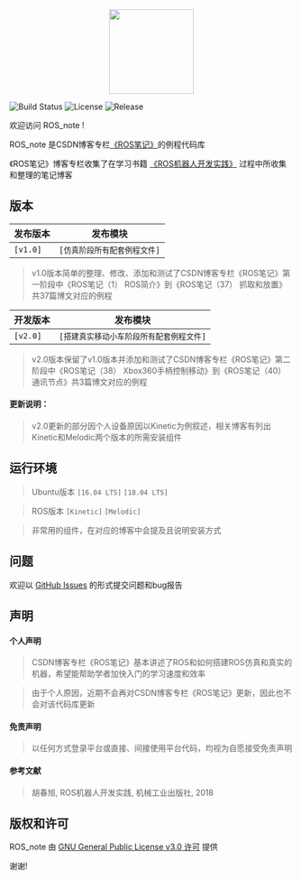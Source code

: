 <div align=center><img src="https://img-blog.csdnimg.cn/20190614093941132.png" width="150" height="150" /></div>

![Build Status](https://img.shields.io/badge/build-passing-brightgreen)
![License](https://img.shields.io/badge/license-%20GPL--3.0-blue)
![Release](https://img.shields.io/badge/release-v2.0-blue)

欢迎访问 ROS_note !

ROS_note 是CSDN博客专栏[《ROS笔记》](https://joveh-h.blog.csdn.net/category_9290184.html)的例程代码库

《ROS笔记》博客专栏收集了在学习书籍 [《ROS机器人开发实践》](http://www.guyuehome.com/1936) 过程中所收集和整理的笔记博客

## 版本

| 发布版本 | 发布模块 |
| --- | --- |
| `[v1.0]` | `[仿真阶段所有配套例程文件]` |

> v1.0版本简单的整理、修改、添加和测试了CSDN博客专栏《ROS笔记》第一阶段中《ROS笔记（1） ROS简介》到《ROS笔记（37） 抓取和放置》共37篇博文对应的例程


| 开发版本 | 发布模块 |
| --- | --- |
| `[v2.0]` | `[搭建真实移动小车阶段所有配套例程文件]` |

> v2.0版本保留了v1.0版本并添加和测试了CSDN博客专栏《ROS笔记》第二阶段中《ROS笔记（38） Xbox360手柄控制移动》到《ROS笔记（40） 通讯节点》共3篇博文对应的例程

#### 更新说明：
> v2.0更新的部分因个人设备原因以Kinetic为例叙述，相关博客有列出Kinetic和Melodic两个版本的所需安装组件


## 运行环境
> Ubuntu版本 `[16.04 LTS]` `[18.04 LTS]`

> ROS版本 `[Kinetic]` `[Melodic]`

> 非常用的组件，在对应的博客中会提及且说明安装方式

## 问题
欢迎以 [GitHub Issues](https://github.com/JoveH-H/ROS_note/issues) 的形式提交问题和bug报告

## 声明
#### 个人声明
> CSDN博客专栏《ROS笔记》基本讲述了ROS和如何搭建ROS仿真和真实的机器，希望能帮助学者加快入门的学习速度和效率

> 由于个人原因，近期不会再对CSDN博客专栏《ROS笔记》更新，因此也不会对该代码库更新

#### 免责声明
> 以任何方式登录平台或直接、间接使用平台代码，均视为自愿接受免责声明

#### 参考文献
> 胡春旭, ROS机器人开发实践, 机械工业出版社, 2018

## 版权和许可
ROS_note 由 [GNU General Public License v3.0 许可](https://github.com/JoveH-H/ROS_note/blob/master/LICENSE) 提供

谢谢!
